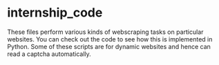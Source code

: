 # internship_code

These files perform various kinds of webscraping tasks on particular websites. You can check out the code to see how this is implemented in Python. 
Some of these scripts are for dynamic websites and hence can read a captcha automatically.

